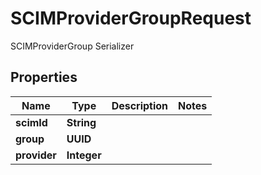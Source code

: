 

# SCIMProviderGroupRequest

SCIMProviderGroup Serializer

## Properties

| Name | Type | Description | Notes |
|------------ | ------------- | ------------- | -------------|
|**scimId** | **String** |  |  |
|**group** | **UUID** |  |  |
|**provider** | **Integer** |  |  |



